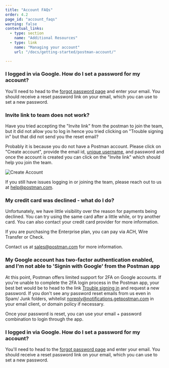 ```yaml
---
title: "Account FAQs"
order: 4.2
page_id: "account_faqs"
warning: false
contextual_links:
  - type: section
    name: "Additional Resources"
  - type: link
    name: "Managing your account"
    url: "/docs/getting-started/postman-account/"

---
```


<!-- ### question -->

<!-- answer -->

### I logged in via Google. How do I set a password for my account?

You'll need to head to the [forgot password page](https://app.getpostman.com/forgot-password) and enter your email. You should receive a reset password link on your email, which you can use to set a new password.


### Invite link to team does not work?

Have you tried accepting the "Invite link" from the postman to join the team, but it did not allow you to log in hence you tried clicking on "Trouble signing in" but that did not send you the reset email?

Probably it is because you do not have a Postman account. Please click on "Create account", provide the email id, [unique username](https://support.getpostman.com/hc/en-us/articles/360019302273-Username-already-exists), and password and once the account is created you can click on the "Invite link" which should help you join the team.

![Create Account](https://support.getpostman.com/hc/article_attachments/360053800854/CreateAccount.png)

If you still have issues logging in or joining the team, please reach out to us at [help@postman.com](help@postman.com).

### My credit card was declined - what do I do?

Unfortunately, we have little visibility over the reason for payments being declined. You can try using the same card after a little while, or try another card. You can also contact your credit card provider for more information.

If you are purchasing the Enterprise plan, you can pay via ACH, Wire Transfer or Check.

Contact us at sales@postman.com for more information.

### My Google account has two-factor authentication enabled, and I'm not able to 'Signin with Google' from the Postman app

At this point, Postman offers limited support for 2FA on Google accounts. If you're unable to complete the 2FA login process in the Postman app, your best bet would be to head to the link [Trouble signing in](https://identity.getpostman.com/trouble-signing-in) and request a new password. If you don't see any password reset emails from us even in Spam/ Junk folders, whitelist noreply@notifications.getpostman.com in your email client, or domain policy if necessary.

Once your password is reset, you can use your email + password combination to login through the app.

### I logged in via Google. How do I set a password for my account?

You'll need to head to the [forgot password page](https://app.getpostman.com/forgot-password) and enter your email. You should receive a reset password link on your email, which you can use to set a new password.
